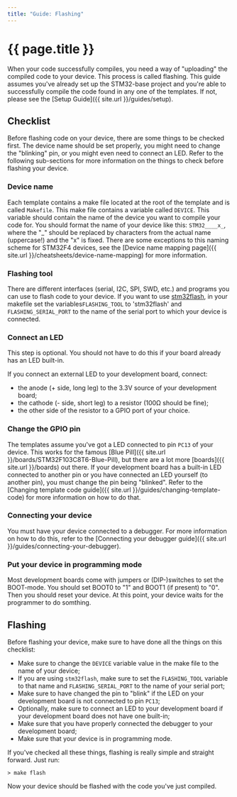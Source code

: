 ```yaml
---
title: "Guide: Flashing"
---
```


# {{ page.title }}

When your code successfully compiles, you need a way of "uploading" the compiled code to your device. This process is called flashing. This guide assumes you've already set up the STM32-base project and you're able to successfully compile the code found in any one of the templates. If not, please see the [Setup Guide]({{ site.url }}/guides/setup).

## Checklist

Before flashing code on your device, there are some things to be checked first. The device name should be set properly, you might need to change the "blinking" pin, or you might even need to connect an LED. Refer to the following sub-sections for more information on the things to check before flashing your device.

### Device name

Each template contains a make file located at the root of the template and is called `Makefile`. This make file contains a variable called `DEVICE`. This variable should contain the name of the device you want to compile your code for. You should format the name of your device like this: `STM32____x_`, where the "_" should be replaced by characters from the actual name (uppercase!) and the "x" is fixed. There are some exceptions to this naming scheme for STM32F4 devices, see the [Device name mapping page]({{ site.url }}/cheatsheets/device-name-mapping) for more information.

### Flashing tool

There are different interfaces (serial, I2C, SPI, SWD, etc.) and programs you can use to flash code to your device. If you want to use [stm32flash](https://github.com/stm32duino/stm32flash), in your makefile set the variables`FLASHING_TOOL` to 'stm32flash' and `FLASHING_SERIAL_PORT` to the name of the serial port to which your device is connected.

### Connect an LED

This step is optional. You should not have to do this if your board already has an LED built-in.

If you connect an external LED to your development board, connect:

 - the anode (+ side, long leg) to the 3.3V source of your development board;
 - the cathode (- side, short leg) to a resistor (100Ω should be fine);
 - the other side of the resistor to a GPIO port of your choice.

### Change the GPIO pin

The templates assume you've got a LED connected to pin `PC13` of your device. This works for the famous [Blue Pill]({{ site.url }}/boards/STM32F103C8T6-Blue-Pill), but there are a lot more [boards]({{ site.url }}/boards) out there. If your development board has a built-in LED connected to another pin or you have connected an LED yourself (to another pin), you must change the pin being "blinked". Refer to the [Changing template code guide]({{ site.url }}/guides/changing-template-code) for more information on how to do that.

### Connecting your device

You must have your device connected to a debugger. For more information on how to do this, refer to the [Connecting your debugger guide]({{ site.url }}/guides/connecting-your-debugger).

### Put your device in programming mode

Most development boards come with jumpers or (DIP-)switches to set the BOOT-mode. You should set BOOT0 to "1" and BOOT1 (if present) to "0". Then you should reset your device. At this point, your device waits for the programmer to do somthing.

## Flashing

Before flashing your device, make sure to have done all the things on this checklist:

 - Make sure to change the `DEVICE` variable value in the make file to the name of your device;
 - If you are using `stm32flash`, make sure to set the `FLASHING_TOOL` variable to that name and `FLASHING_SERIAL_PORT` to the name of your serial port;
 - Make sure to have changed the pin to "blink" if the LED on your development board is not connected to pin `PC13`;
 - Optionally, make sure to connect an LED to your development board if your development board does not have one built-in;
 - Make sure that you have properly connected the debugger to your development board;
 - Make sure that your device is in programming mode.

If you've checked all these things, flashing is really simple and straight forward. Just run:

```
> make flash
```

Now your device should be flashed with the code you've just compiled.
